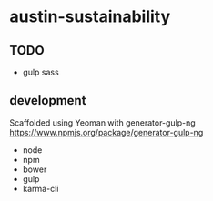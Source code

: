 # austin-sustainability

## TODO
* gulp sass


## development

Scaffolded using Yeoman with generator-gulp-ng https://www.npmjs.org/package/generator-gulp-ng

* node
* npm
* bower
* gulp
* karma-cli
